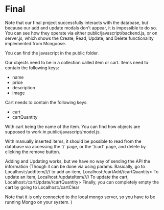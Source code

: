 # Final

Note that our final project successfully interacts with the database, but because our add and update modals don't appear, it is impossible to do so.
You can see how they operate via either public/javascript/backend.js, or on server.js, which shows the Create, Read, Update, and Delete functionality implemented 
from Mongoose. 

You can find the javascript in the public folder.

Our objects need to be in a collection called item or cart.
Items need to contain the following keys:
* name
* price
* description
* image

Cart needs to contain the following keys:
* cart
* cartQuantity

With cart being the name of the item.
You can find how objects are supposed to work in public/javascript/model.js.

With manually inserted items, it should be possible to read from the database via accessing the '/' page, or the '/cart' page, and delete
by clicking the remove button.

Adding and Updating works, but we have no way of sending the API the information (Though it can be done via using params.
Basically, go to Localhost:<port>/addItem/<name>/<price>/<description>/<image>
to add an item, Localhost:<port>/cartAdd/<cart>/cartQuantity>
To update an item, Localhost:<port>/updateItem/<name>/<price>/<description>/<image>
To update the cart, Localhost:<port>/cartUpdate/<cart>/cartQuantity>
Finally, you can completely empty the cart by going to Localhost:<port>/cartClear

Note that it is only connected to the local mongo server, so you have to be running Mongo on your system.
)